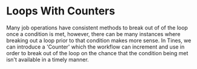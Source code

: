 # Loops With Counters
Many job operations have consistent methods to break out of of the loop once a condition is met, however, there can be many instances where breaking out a loop prior to that condition makes more sense. In Tines, we can introduce a 'Counter' which the workflow can increment and use in order to break out of the loop on the chance that the condition being met isn't available in a timely manner.